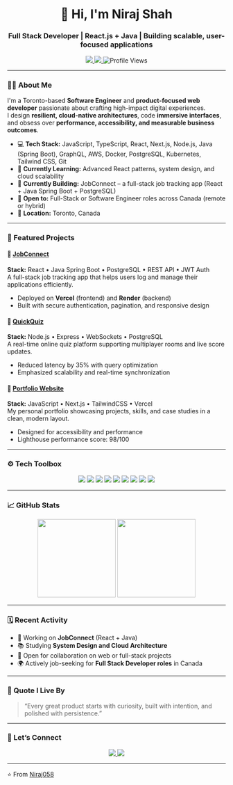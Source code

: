 <!-- PROFILE README - Niraj Shah -->

<h1 align="center">👋 Hi, I'm Niraj Shah</h1>
<h3 align="center">Full Stack Developer | React.js + Java | Building scalable, user-focused applications</h3>

<p align="center">
  <a href="https://linkedin.com/in/shahnniraj" target="_blank">
    <img src="https://img.shields.io/badge/LinkedIn-0077B5?style=for-the-badge&logo=linkedin&logoColor=white"/>
  </a>
  <a href="mailto:shahnniraj.2025@gmail.com">
    <img src="https://img.shields.io/badge/Email-D14836?style=for-the-badge&logo=gmail&logoColor=white"/>
  </a>
  <img src="https://komarev.com/ghpvc/?username=Niraj058&label=Profile%20Views&color=blue&style=for-the-badge" alt="Profile Views"/>
</p>

---

### 👨‍💻 About Me
I'm a Toronto-based **Software Engineer** and **product-focused web developer** passionate about crafting high-impact digital experiences.  
I design **resilient, cloud-native architectures**, code **immersive interfaces**, and obsess over **performance, accessibility, and measurable business outcomes**.

- 💻 **Tech Stack:** JavaScript, TypeScript, React, Next.js, Node.js, Java (Spring Boot), GraphQL, AWS, Docker, PostgreSQL, Kubernetes, Tailwind CSS, Git  
- 🧠 **Currently Learning:** Advanced React patterns, system design, and cloud scalability  
- 🌱 **Currently Building:** JobConnect – a full-stack job tracking app (React + Java Spring Boot + PostgreSQL)  
- 🤝 **Open to:** Full-Stack or Software Engineer roles across Canada (remote or hybrid)  
- 📍 **Location:** Toronto, Canada  

---

### 🚀 Featured Projects

#### 🧩 [JobConnect](#)
**Stack:** React • Java Spring Boot • PostgreSQL • REST API • JWT Auth  
A full-stack job tracking app that helps users log and manage their applications efficiently.  
- Deployed on **Vercel** (frontend) and **Render** (backend)  
- Built with secure authentication, pagination, and responsive design  

#### 🧠 [QuickQuiz](#)
**Stack:** Node.js • Express • WebSockets • PostgreSQL  
A real-time online quiz platform supporting multiplayer rooms and live score updates.  
- Reduced latency by 35% with query optimization  
- Emphasized scalability and real-time synchronization  

#### 🎨 [Portfolio Website](#)
**Stack:** JavaScript • Next.js • TailwindCSS • Vercel  
My personal portfolio showcasing projects, skills, and case studies in a clean, modern layout.  
- Designed for accessibility and performance  
- Lighthouse performance score: 98/100  

---

### ⚙️ Tech Toolbox

<p align="center">
  <img src="https://img.shields.io/badge/Java-ED8B00?style=for-the-badge&logo=openjdk&logoColor=white"/>
  <img src="https://img.shields.io/badge/React-20232A?style=for-the-badge&logo=react&logoColor=61DAFB"/>
  <img src="https://img.shields.io/badge/Node.js-43853D?style=for-the-badge&logo=node.js&logoColor=white"/>
  <img src="https://img.shields.io/badge/PostgreSQL-316192?style=for-the-badge&logo=postgresql&logoColor=white"/>
  <img src="https://img.shields.io/badge/AWS-232F3E?style=for-the-badge&logo=amazon-aws&logoColor=white"/>
  <img src="https://img.shields.io/badge/Docker-2496ED?style=for-the-badge&logo=docker&logoColor=white"/>
  <img src="https://img.shields.io/badge/Kubernetes-326CE5?style=for-the-badge&logo=kubernetes&logoColor=white"/>
  <img src="https://img.shields.io/badge/GraphQL-E10098?style=for-the-badge&logo=graphql&logoColor=white"/>
  <img src="https://img.shields.io/badge/TailwindCSS-38B2AC?style=for-the-badge&logo=tailwind-css&logoColor=white"/>
</p>

---

### 📈 GitHub Stats

<p align="center">
  <img src="https://github-readme-stats.vercel.app/api?username=shahniiraj&show_icons=true&theme=tokyonight&hide_border=true" height="180em"/>
  <img src="https://github-readme-stats.vercel.app/api/top-langs/?username=shahniiraj&layout=compact&theme=tokyonight&hide_border=true" height="180em"/>
</p>

---

### 🗓️ Recent Activity
- 🔭 Working on **JobConnect** (React + Java)  
- 📚 Studying **System Design and Cloud Architecture**  
- 💬 Open for collaboration on web or full-stack projects  
- 🌍 Actively job-seeking for **Full Stack Developer roles** in Canada  

---

### 💬 Quote I Live By
> “Every great product starts with curiosity, built with intention, and polished with persistence.”

---

### 🤝 Let’s Connect
<p align="center">
  <a href="https://linkedin.com/in/shahnniraj" target="_blank">
    <img src="https://img.shields.io/badge/LinkedIn-Connect-blue?style=for-the-badge&logo=linkedin"/>
  </a>
  <a href="mailto:shahnniraj.2025@gmail.com">
    <img src="https://img.shields.io/badge/Email-Me-red?style=for-the-badge&logo=gmail"/>
  </a>
</p>

---

⭐️ From [Niraj058](https://github.com/Niraj058)
